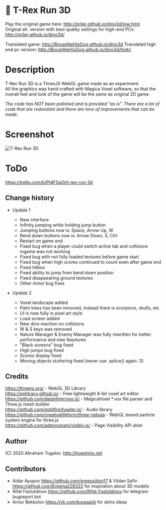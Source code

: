 # 🦖 T-Rex Run 3D
Play the original game here: http://priler.github.io/dino3d/low.html  
Original alt. version with best quality settings for high-end PCs: http://priler.github.io/dino3d/

Translated game: http://BoostAteHisDog.github.io/dino3d
Translated high end pc version: http://BoostAteHisDog.github.io/dino3d/high/

# Description
T-Rex Run 3D is a ThreeJS WebGL game made as an experiment.  
All the graphics was hand crafted with Magica Voxel software, so that the overall feel and look of the game will be the same as original 2D game.

*The code has NOT been polished and is provided "as is". There are a lot of code that are redundant and there are tons of improvements that can be made.*

# Screenshot
![T-Rex Run 3D](https://i.imgur.com/fESLYlF.png)

# ToDo
https://trello.com/b/Pt4FSqOi/t-rex-run-3d

## Change history
- Update 1
  - New interface
  - Infinity jumping while holding jump button
  - Jumping buttons now is: Space, Arrow Up, W
  - Bend down buttons now is: Arrow Down, S, Ctrl
  - Restart on game end
  - Fixed bug when a player could switch active tab and collisions ingame was not working
  - Fixed bug with not fully loaded textures before game start
  - Fixed bug when high scores continued to count even after game end
  - Fixed hitbox
  - Fixed ability to jump from bend down position
  - Fixed disappearing ground textures
  - Other minor bug fixes

- Update 2
  - Voxel landscape added
  - Palm trees has been removed, instead there is scorpions, skulls, etc
  - UI is now fully in pixel art style
  - Load screen added
  - New dino reaction on collisions
  - W & S keys was removed
  - Nature Manager & Enemy Manager was fully rewritten for better performance and new feautures
  - "Black screens" bug fixed
  - High jumps bug fixed
  - Scores display fixed
  - Moving objects stuttering fixed (never use .splice() again :3)

## Credits
https://threejs.org/ - WebGL 3D Library  
https://ephtracy.github.io/ - Free lightweight 8-bit voxel art editor  
https://github.com/daishihmr/vox.js/ - MagicaVoxel *.vox file parser and Three.js mesh builder  
https://github.com/goldfire/howler.js/ - Audio library  
https://github.com/creativelifeform/three-nebula - WebGL based particle system engine for three.js  
https://github.com/addyosmani/visibly.js/ - Page Visibility API shim

## Author

(C) 2020 Abraham Tugalov.
http://howdyho.net

## Contributors
- Aidar Ayupov <https://github.com/preposition17> & Vildan Safin <https://github.com/Enigma228322> for inspiration about 3D models
- Rifat Fazlutdinov <https://github.com/Rifat-Fazlutdinov> for telegram bugreport bot
- Arnur Bekbolov <https://vk.com/kurasaiiiii> for skins ideas
